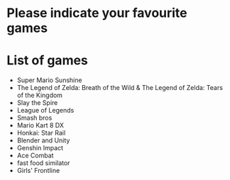 # Please indicate your favourite games

# List of games
- Super Mario Sunshine
- The Legend of Zelda: Breath of the Wild & The Legend of Zelda: Tears of the Kingdom
- Slay the Spire
- League of Legends
- Smash bros
- Mario Kart 8 DX
- Honkai: Star Rail
- Blender and Unity
- Genshin Impact
- Ace Combat
- fast food similator
- Girls' Frontline
